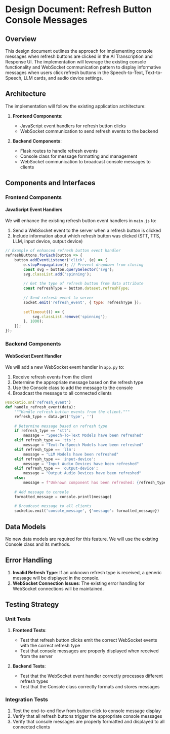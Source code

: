 # Design Document: Refresh Button Console Messages

## Overview

This design document outlines the approach for implementing console messages when refresh buttons are clicked in the AI Transcription and Response UI. The implementation will leverage the existing console functionality and WebSocket communication pattern to display informative messages when users click refresh buttons in the Speech-to-Text, Text-to-Speech, LLM cards, and audio device settings.

## Architecture

The implementation will follow the existing application architecture:

1. **Frontend Components**:
   - JavaScript event handlers for refresh button clicks
   - WebSocket communication to send refresh events to the backend

2. **Backend Components**:
   - Flask routes to handle refresh events
   - Console class for message formatting and management
   - WebSocket communication to broadcast console messages to clients

## Components and Interfaces

### Frontend Components

#### JavaScript Event Handlers

We will enhance the existing refresh button event handlers in `main.js` to:
1. Send a WebSocket event to the server when a refresh button is clicked
2. Include information about which refresh button was clicked (STT, TTS, LLM, input device, output device)

```javascript
// Example of enhanced refresh button event handler
refreshButtons.forEach(button => {
    button.addEventListener('click', (e) => {
        e.stopPropagation(); // Prevent dropdown from closing
        const svg = button.querySelector('svg');
        svg.classList.add('spinning');
        
        // Get the type of refresh button from data attribute
        const refreshType = button.dataset.refreshType;
        
        // Send refresh event to server
        socket.emit('refresh_event', { type: refreshType });
        
        setTimeout(() => {
            svg.classList.remove('spinning');
        }, 1000);
    });
});
```

### Backend Components

#### WebSocket Event Handler

We will add a new WebSocket event handler in `app.py` to:
1. Receive refresh events from the client
2. Determine the appropriate message based on the refresh type
3. Use the Console class to add the message to the console
4. Broadcast the message to all connected clients

```python
@socketio.on('refresh_event')
def handle_refresh_event(data):
    """Handle refresh button events from the client."""
    refresh_type = data.get('type', '')
    
    # Determine message based on refresh type
    if refresh_type == 'stt':
        message = "Speech-To-Text Models have been refreshed"
    elif refresh_type == 'tts':
        message = "Text-To-Speech Models have been refreshed"
    elif refresh_type == 'llm':
        message = "LLM Models have been refreshed"
    elif refresh_type == 'input-device':
        message = "Input Audio Devices have been refreshed"
    elif refresh_type == 'output-device':
        message = "Output Audio Devices have been refreshed"
    else:
        message = f"Unknown component has been refreshed: {refresh_type}"
    
    # Add message to console
    formatted_message = console.printl(message)
    
    # Broadcast message to all clients
    socketio.emit('console_message', {'message': formatted_message})
```

## Data Models

No new data models are required for this feature. We will use the existing Console class and its methods.

## Error Handling

1. **Invalid Refresh Type**: If an unknown refresh type is received, a generic message will be displayed in the console.
2. **WebSocket Connection Issues**: The existing error handling for WebSocket connections will be maintained.

## Testing Strategy

### Unit Tests

1. **Frontend Tests**:
   - Test that refresh button clicks emit the correct WebSocket events with the correct refresh type
   - Test that console messages are properly displayed when received from the server

2. **Backend Tests**:
   - Test that the WebSocket event handler correctly processes different refresh types
   - Test that the Console class correctly formats and stores messages

### Integration Tests

1. Test the end-to-end flow from button click to console message display
2. Verify that all refresh buttons trigger the appropriate console messages
3. Verify that console messages are properly formatted and displayed to all connected clients